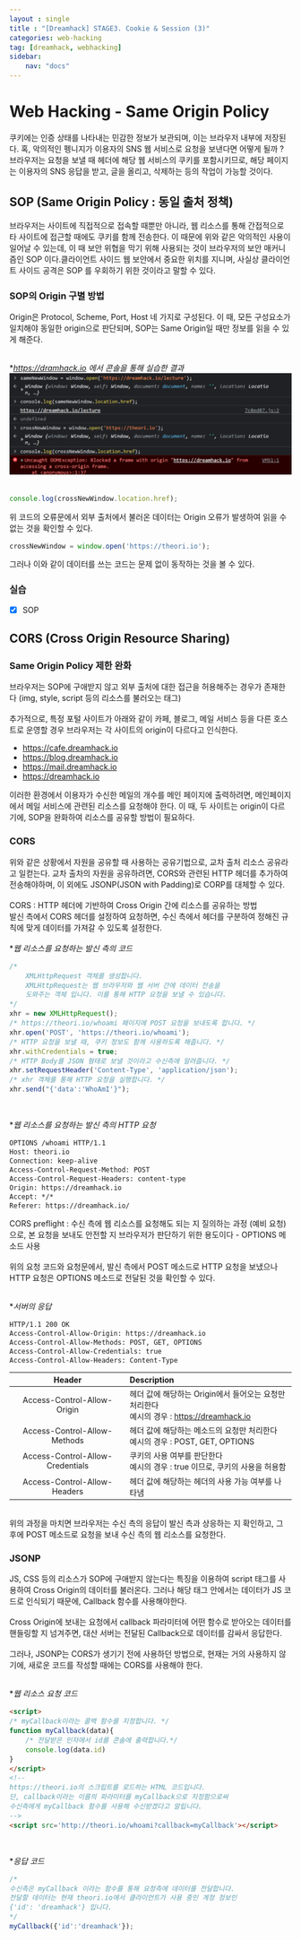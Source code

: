 ```yaml
---
layout : single
title : "[Dreamhack] STAGE3. Cookie & Session (3)"
categories: web-hacking
tag: [dreamhack, webhacking]
sidebar:
    nav: "docs"
---
```

# Web Hacking - Same Origin Policy
쿠키에는 인증 상태를 나타내는 민감한 정보가 보관되며, 이는 브라우저 내부에 저장된다. 혹, 악의적인 펭니지가 이용자의 SNS 웹 서비스로 요청을 보낸다면 어떻게 될까 ? 브라우저는 요청을 보낼 때 헤더에 해당 웹 서비스의 쿠키를 포함시키므로, 해당 페이지는 이용자의 SNS 응답을 받고, 글을 올리고, 삭제하는 등의 작업이 가능할 것이다.
## SOP (Same Origin Policy : 동일 출처 정책)

브라우저는 사이트에 직접적으로 접속할 때뿐만 아니라, 웹 리소스를 통해 간접적으로 타 사이트에 접근할 때에도 쿠키를 함께 전송한다. 이 때문에 위와 같은 악의적인 사용이 일어날 수 있는데, 이 때 보안 위협을 막기 위해 사용되는 것이 브라우저의 보안 매커니즘인 SOP 이다.클라이언트 사이드 웹 보안에서 중요한 위치를 지니며, 사실상 클라이언트 사이드 공격은 SOP 를 우회하기 위한 것이라고 말할 수 있다.

### SOP의 Origin 구별 방법
Origin은 Protocol, Scheme, Port, Host 네 가지로 구성된다. 이 때, 모든 구성요소가 일치해야 동일한 origin으로 판단되며, SOP는 Same Origin일 때만 정보를 읽을 수 있게 해준다.
<br><Br>

**https://dramhack.io 에서 콘솔을 통해 실습한 결과*
<img src = "/images/webbackground/6.png">
<br><br>

```javascript
console.log(crossNewWindow.location.href);
```
위 코드의 오류문에서 외부 출처에서 불러온 데이터는 Origin 오류가 발생하여 읽을 수 없는 것을 확인할 수 있다.

```javascript
crossNewWindow = window.open('https://theori.io');
```
그러나 이와 같이 데이터를 쓰는 코드는 문제 없이 동작하는 것을 볼 수 있다.

### 실습
-  [x]  SOP 

## CORS (Cross Origin Resource Sharing)
### Same Origin Policy 제한 완화
브라우저는 SOP에 구애받지 않고 외부 출처에 대한 접근을 허용해주는 경우가 존재한다 (img, style, script 등의 리소스를 불러오는 태그)<br><br>
추가적으로, 특정 포털 사이트가 아래와 같이 카페, 블로그, 메일 서비스 등을 다른 호스트로 운영할 경우 브라우저는 각 사이트의 origin이 다르다고 인식한다.
- https://cafe.dreamhack.io
- https://blog.dreamhack.io
- https://mail.dreamhack.io
- https://dreamhack.io

이러한 환경에서 이용자가 수신한 메일의 개수를 메인 페이지에 출력하려면, 메인페이지에서 메일 서비스에 관련된 리소스를 요청해야 한다. 이 때, 두 사이트는 origin이 다르기에, SOP을 완화하여 리소스를 공유할 방법이 필요하다.

### CORS
위와 같은 상황에서 자원을 공유할 때 사용하는 공유기법으로, 교차 출처 리소스 공유라고 일컫는다. 교차 출차의 자원을 공유하려면, CORS와 관련된 HTTP 헤더를 추가하여 전송해야하며, 이 외에도 JSONP(JSON with Padding)로 CORP를 대체할 수 있다.<br><br>
CORS : HTTP 헤더에 기반하여 Cross Origin 간에 리소스를 공유하는 방법
<br>
발신 측에서 CORS 헤더를 설정하여 요청하면, 수신 측에서 헤더를 구분하여 정해진 규칙에 맞게 데이터를 가져갈 수 있도록 설정한다.
<br><Br>
**웹 리소스를 요청하는 발신 측의 코드*

```javascript
/*
    XMLHttpRequest 객체를 생성합니다. 
    XMLHttpRequest는 웹 브라우저와 웹 서버 간에 데이터 전송을
    도와주는 객체 입니다. 이를 통해 HTTP 요청을 보낼 수 있습니다.
*/
xhr = new XMLHttpRequest();
/* https://theori.io/whoami 페이지에 POST 요청을 보내도록 합니다. */
xhr.open('POST', 'https://theori.io/whoami');
/* HTTP 요청을 보낼 때, 쿠키 정보도 함께 사용하도록 해줍니다. */
xhr.withCredentials = true;
/* HTTP Body를 JSON 형태로 보낼 것이라고 수신측에 알려줍니다. */
xhr.setRequestHeader('Content-Type', 'application/json');
/* xhr 객체를 통해 HTTP 요청을 실행합니다. */
xhr.send("{'data':'WhoAmI'}");
```
<br>

**웹 리소스를 요청하는 발신 측의 HTTP 요청*

```http
OPTIONS /whoami HTTP/1.1
Host: theori.io
Connection: keep-alive
Access-Control-Request-Method: POST
Access-Control-Request-Headers: content-type
Origin: https://dreamhack.io
Accept: */*
Referer: https://dreamhack.io/
```

CORS preflight : 수신 측에 웹 리소스를 요청해도 되는 지 질의하는 과정 (예비 요청)으로, 본 요청을 보내도 안전할 지 브라우저가 판단하기 위한 용도이다 - OPTIONS 메소드 사용 <br><br>
위의 요청 코드와 요청문에서, 발신 측에서 POST 메소드로 HTTP 요청을 보냈으나 HTTP 요청은 OPTIONS 메소드로 전달된 것을 확인할 수 있다.
<br><br>

**서버의 응답*

```http
HTTP/1.1 200 OK
Access-Control-Allow-Origin: https://dreamhack.io
Access-Control-Allow-Methods: POST, GET, OPTIONS
Access-Control-Allow-Credentials: true
Access-Control-Allow-Headers: Content-Type
```

|Header|Description|
|:------:|:---|
|Access-Control-Allow-Origin|헤더 값에 해당하는 Origin에서 들어오는 요청만 처리한다<br>예시의 경우 : https://dreamhack.io|
|Access-Control-Allow-Methods|헤더 값에 해당하는 메소드의 요청만 처리한다<br>예시의 경우 : POST, GET, OPTIONS|
|Access-Control-Allow-Credentials|쿠키의 사용 여부를 판단한다<br>예시의 경우 : true 이므로, 쿠키의 사용을 허용함|
|Access-Control-Allow-Headers|헤더 값에 해당하는 헤더의 사용 가능 여부를 나타냄|

<br>
위의 과정을 마치면 브라우저는 수신 측의 응답이 발신 측과 상응하는 지 확인하고, 그 후에 POST 메소드로 요청을 보내 수신 측의 웹 리소스를 요청한다.

### JSONP
JS, CSS 등의 리소스가 SOP에 구애받지 않는다는 특징을 이용하여 script 태그를 사용하여 Cross Origin의 데이터를 불러온다. 그러나 해당 태그 안에서는 데이터가 JS 코드로 인식되기 때문에, Callback 함수를 사용해야한다. <br><br>
Cross Origin에 보내는 요청에서 callback 파라미터에 어떤 함수로 받아오는 데이터를 핸들링할 지 넘겨주면, 대산 서버는 전달된 Callback으로 데이터를 감싸서 응답한다.<br><br>
그러나, JSONP는 CORS가 생기기 전에 사용하던 방법으로, 현재는 거의 사용하지 않기에, 새로운 코드를 작성할 때에는 CORS를 사용해야 한다.
<br><br>

**웹 리소스 요청 코드*
```html
<script>
/* myCallback이라는 콜백 함수를 지정합니다. */
function myCallback(data){
    /* 전달받은 인자에서 id를 콘솔에 출력합니다.*/
	console.log(data.id)
}
</script>
<!--
https://theori.io의 스크립트를 로드하는 HTML 코드입니다.
단, callback이라는 이름의 파라미터를 myCallback으로 지정함으로써
수신측에게 myCallback 함수를 사용해 수신받겠다고 알립니다.
-->
<script src='http://theori.io/whoami?callback=myCallback'></script>
```
<br>

**응답 코드*
```javascript
/*
수신측은 myCallback 이라는 함수를 통해 요청측에 데이터를 전달합니다.
전달할 데이터는 현재 theori.io에서 클라이언트가 사용 중인 계정 정보인
{'id': 'dreamhack'} 입니다. 
*/
myCallback({'id':'dreamhack'});
```